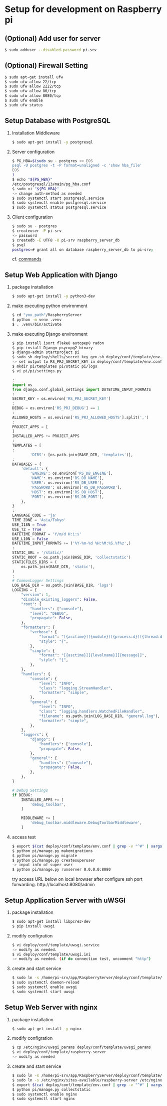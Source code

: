 # Setup for development on Raspberry pi
## (Optional) Add user for server
```sh
$ sudo adduser --disabled-password pi-srv
```

## (Optional) Firewall Setting
```sh
$ sudo apt-get install ufw
$ sudo ufw allow 22/tcp
$ sudo ufw allow 2222/tcp
$ sudo ufw allow 80/tcp
$ sudo ufw allow 8080/tcp
$ sudo ufw enable
$ sudo ufw status
```

## Setup Database with PostgreSQL
1. Installation Middleware
    ```sh
    $ sudo apt-get install -y postgresql
    ```
1. Server configuration
    ```sh
    $ PG_HBA=$(sudo su - postgres << EOS
    psql -U postgres -t -P format=unaligned -c 'show hba_file'
    EOS
    )
    $ echo "${PG_HBA}"
    /etc/postgresql/13/main/pg_hba.conf
    $ sudo vi "${PG_HBA}"
    -> change auth-method as needed
    $ sudo systemctl start postgresql.service
    $ sudo systemctl enable postgresql.service
    $ sudo systemctl status postgresql.service
    ```
1. Client configuration
    ```sh
    $ sudo su - postgres
    $ createuser -P pi-srv
    -> password
    $ createdb -E UTF8 -O pi-srv raspberry_server_db
    $ psql
    postgres=# grant all on database raspberry_server_db to pi-srv;
    ```
    cf. [commands](https://www.postgresql.jp/document/9.2/html/reference-client.html)

## Setup Web Application with Django
1. package installation
    ```sh
    $ sudo apt-get install -y python3-dev
    ```

1. make executing python environment
    ```sh
    $ cd "you_path"/RaspberryServer
    $ python -m venv .venv
    $ . .venv/bin/activate
    ```

1. make executing Django environment
    ```sh
    $ pip install isort flake8 autopep8 radon
    $ pip install Django psycopg2-binary
    $ django-admin startproject pi
    $ sudo sh deploy/shells/secret_key_gen.sh deploy/conf/template/env.conf
    -> set output to RS_PRJ_SECRET_KEY in deploy/conf/template/env.conf
    $ mkdir pi/templates pi/static pi/logs
    $ vi pi/pi/settings.py
    ```
    ```python
    :
    import os
    from django.conf.global_settings import DATETIME_INPUT_FORMATS
    :
    SECRET_KEY = os.environ['RS_PRJ_SECRET_KEY']
    :
    DEBUG = os.environ['RS_PRJ_DEBUG'] == 1
    :
    ALLOWED_HOSTS = os.environ['RS_PRJ_ALLOWED_HOSTS'].split(',')
    :
    PROJECT_APPS = [
    ]
    INSTALLED_APPS += PROJECT_APPS
    :
    TEMPLATES = [
    :
            'DIRS': [os.path.join(BASE_DIR, 'templates')],
    :
    DATABASES = {
        'default': {
            'ENGINE': os.environ['RS_DB_ENGINE'],
            'NAME': os.environ['RS_DB_NAME'],
            'USER': os.environ['RS_DB_USER'],
            'PASSWORD': os.environ['RS_DB_PASSWORD'],
            'HOST': os.environ['RS_DB_HOST'],
            'PORT': os.environ['RS_DB_PORT'],
        },
    }
    :
    LANGUAGE_CODE = 'ja'
    TIME_ZONE = 'Asia/Tokyo'
    USE_I18N = True
    USE_TZ = True
    DATETIME_FORMAT = 'Y/m/d H:i:s'
    USE_L10N = False
    DATETIME_INPUT_FORMATS += ('%Y-%m-%d %H:%M:%S.%f%z',)
    :
    STATIC_URL = '/static/'
    STATIC_ROOT = os.path.join(BASE_DIR, 'collectstatic')
    STATICFILES_DIRS = (
        os.path.join(BASE_DIR, 'static'),
    )
    :
    # CommonLogger Settings
    LOG_BASE_DIR = os.path.join(BASE_DIR, 'logs')
    LOGGING = {
        "version": 1,
        "disable_existing_loggers": False,
        "root": {
            "handlers": ["console"],
            "level": "DEBUG",
            "propagate": False,
        },
        "formatters": {
            "verbose": {
                "format": "[{asctime}][{module}][{process:d}][{thread:d}][{levelname}][{message}]",
                "style": "{",
            },
            "simple": {
                "format": "[{asctime}][{levelname}][{message}]",
                "style": "{",
            },
        },
        "handlers": {
            "console": {
                "level": "INFO",
                "class": "logging.StreamHandler",
                "formatter": "simple",
            },
            "general": {
                "level": "INFO",
                "class": "logging.handlers.WatchedFileHandler",
                "filename": os.path.join(LOG_BASE_DIR, "general.log"),
                "formatter": "simple",
            },
        },
        "loggers": {
            "django": {
                "handlers": ["console"],
                "propagate": False,
            },
            "general": {
                "handlers": ["console"],
                "propagate": False,
            },
        },
    }

    # Debug Settings
    if DEBUG:
        INSTALLED_APPS += [
            'debug_toolbar',
        ]

        MIDDLEWARE += [
            'debug_toolbar.middleware.DebugToolbarMiddleware',
        ]
    ```

1. access test
    ```sh
    $ export $(cat deploy/conf/template/env.conf | grep -v "^#" | xargs)
    $ python pi/manage.py makemigrations
    $ python pi/manage.py migrate
    $ python pi/manage.py createsuperuser
    -> input info of super user
    $ python pi/manage.py runserver 0.0.0.0:8080
    ```
    try access URL below on local browser after configure ssh port forwarding.
    http://localhost:8080/admin

## Setup Appllication Server with uWSGI
1. package installation
    ```sh
    $ sudo apt-get install libpcre3-dev
    $ pip install uwsgi
    ```
1. modify configration
    ```sh
    $ vi deploy/conf/template/uwsgi.service
    -> modify as needed.
    $ vi deploy/conf/template/uwsgi.ini
    -> modify as needed. (if do connection test, uncomment "http")
    ```
1. create and start service
    ```sh
    $ sudo ln -s /home/pi-srv/app/RaspberryServer/deploy/conf/template/uwsgi.service /etc/systemd/system/uwsgi.service
    $ sudo systemctl daemon-reload
    $ sudo systemctl enable uwsgi
    $ sudo systemctl start uwsgi
    ```

## Setup Web Server with nginx
1. package installation
    ```sh
    $ sudo apt-get install -y nginx
    ```
1. modify configration
    ```sh
    $ cp /etc/nginx/uwsgi_params deploy/conf/template/uwsgi_params
    $ vi deploy/conf/template/raspberry-server
    -> modify as needed
    ```
1. create and start service
    ```sh
    $ sudo ln -s /home/pi-srv/app/RaspberryServer/deploy/conf/template/raspberry-server /etc/nginx/sites-available/
    $ sudo ln -s /etc/nginx/sites-available/raspberry-server /etc/nginx/sites-enabled/raspberry-server
    $ export $(cat deploy/conf/template/env.conf | grep -v "^#" | xargs)
    $ python pi/manage.py collectstatic
    $ sudo systemctl enable nginx
    $ sudo systemctl start nginx
    ```

